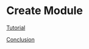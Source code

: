 # Create Module

[Tutorial](https://go.dev/doc/tutorial/create-module)

[Conclusion](https://go.dev/doc/tutorial/module-conclusion)
